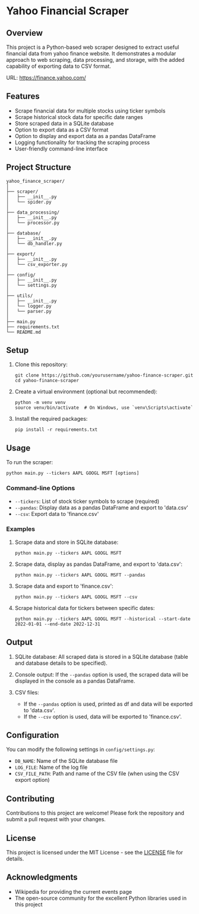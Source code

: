 # Yahoo Financial Scraper

## Overview

This project is a Python-based web scraper designed to extract useful financial data from yahoo finance website. It demonstrates a modular approach to web scraping, data processing, and storage, with the added capability of exporting data to CSV format.

URL: https://finance.yahoo.com/

## Features

- Scrape financial data for multiple stocks using ticker symbols
- Scrape historical stock data for specific date ranges
- Store scraped data in a SQLite database
- Option to export data as a CSV format
- Option to display and export data as a pandas DataFrame
- Logging functionality for tracking the scraping process
- User-friendly command-line interface

## Project Structure

```
yahoo_finance_scraper/
│
├── scraper/
│   ├── __init__.py
│   └── spider.py
│
├── data_processing/
│   ├── __init__.py
│   └── processor.py
│
├── database/
│   ├── __init__.py
│   └── db_handler.py
│
├── export/
│   ├── __init__.py
│   └── csv_exporter.py
│
├── config/
│   ├── __init__.py
│   └── settings.py
│
├── utils/
│   ├── __init__.py
│   └── logger.py
│   └── parser.py
│
├── main.py
├── requirements.txt
└── README.md
```

## Setup

1. Clone this repository:
   ```
   git clone https://github.com/yourusername/yahoo-finance-scraper.git
   cd yahoo-finance-scraper
   ```

2. Create a virtual environment (optional but recommended):
   ```
   python -m venv venv
   source venv/bin/activate  # On Windows, use `venv\Scripts\activate`
   ```

3. Install the required packages:
   ```
   pip install -r requirements.txt
   ```

## Usage

To run the scraper:

```
python main.py --tickers AAPL GOOGL MSFT [options]
```

### Command-line Options

- `--tickers`: List of stock ticker symbols to scrape (required)
- `--pandas`: Display data as a pandas DataFrame and export to 'data.csv'
- `--csv`: Export data to 'finance.csv'

### Examples

1. Scrape data and store in SQLite database:
   ```
   python main.py --tickers AAPL GOOGL MSFT
   ```

2. Scrape data, display as pandas DataFrame, and export to 'data.csv':
   ```
   python main.py --tickers AAPL GOOGL MSFT --pandas
   ```

3. Scrape data and export to 'finance.csv':
   ```
   python main.py --tickers AAPL GOOGL MSFT --csv
   ```
4. Scrape historical data for tickers between specific dates:
   ```
   python main.py --tickers AAPL GOOGL MSFT --historical --start-date 2022-01-01 --end-date 2022-12-31
   ```

## Output

1. SQLite database: All scraped data is stored in a SQLite database (table and database details to be specified).

2. Console output: If the `--pandas` option is used, the scraped data will be displayed in the console as a pandas DataFrame.

3. CSV files:
   - If the `--pandas` option is used, printed as df and data will be exported to 'data.csv'.
   - If the `--csv` option is used, data will be exported to 'finance.csv'.

## Configuration

You can modify the following settings in `config/settings.py`:

- `DB_NAME`: Name of the SQLite database file
- `LOG_FILE`: Name of the log file
- `CSV_FILE_PATH`: Path and name of the CSV file (when using the CSV export option)

## Contributing

Contributions to this project are welcome! Please fork the repository and submit a pull request with your changes.

## License

This project is licensed under the MIT License - see the [LICENSE](LICENSE) file for details.

## Acknowledgments

- Wikipedia for providing the current events page
- The open-source community for the excellent Python libraries used in this project